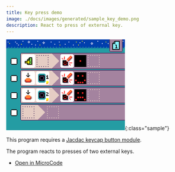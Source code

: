 ```yaml
---
title: Key press demo
image: ./docs/images/generated/sample_key_demo.png
description: React to press of external key.
---
```


![key press demo](../images/generated/sample_key_demo.png){:class="sample"}

This program requires a [Jacdac keycap button module](https://microsoft.github.io/jacdac-docs/devices/kittenbot/keycapbuttonv10/).

The program reacts to presses of two external keys.

-   [Open in MicroCode](/microcode/#H4sIAKCjLGUAA/NKywwOSM8vznd0DHR0dPQJrqxMD/T0AHJLfH28nRwdg5KdHANdQdgRAO3GOg8sAAAA)
